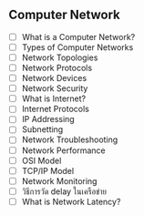 ## Computer Network

- [ ] What is a Computer Network?
- [ ] Types of Computer Networks
- [ ] Network Topologies
- [ ] Network Protocols
- [ ] Network Devices
- [ ] Network Security
- [ ] What is Internet?
- [ ] Internet Protocols
- [ ] IP Addressing
- [ ] Subnetting
- [ ] Network Troubleshooting
- [ ] Network Performance
- [ ] OSI Model
- [ ] TCP/IP Model
- [ ] Network Monitoring
- [ ] วิธีการวัด delay ในเครือข่าย
- [ ] What is Network Latency? 